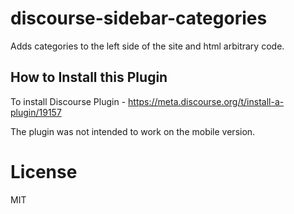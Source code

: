 # discourse-sidebar-categories


Adds categories to the left side of the site and html arbitrary code.
 

## How to Install this Plugin

To install Discourse Plugin - https://meta.discourse.org/t/install-a-plugin/19157

The plugin was not intended to work on the mobile version. 

# License

MIT

